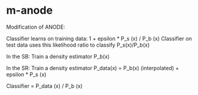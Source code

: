 # m-anode

Modification of ANODE: 


Classifier learns on training data: 1 + epsilon * P_s (x) / P_b (x)
Classifier on test data uses this likelihood ratio to classify
P_s(x)/P_b(x)

In the SB: Train a density estimator P_b(x)

In the SR: Train a density estimator P_data(x) = P_b(x) (interpolated) + epsilon * P_s (x)

Classifier = P_data (x) / P_b (x)



